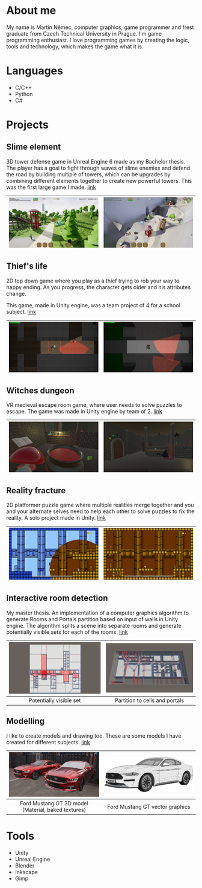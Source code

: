# About me
My name is Martin Němec, computer graphics, game programmer and frest graduate from Czech Technical University in Prague.
I'm game programming enthusiast. I love programming games by creating the logic, tools and technology, which makes the game what it is.

# Languages
- C/C++
- Python
- C#

# Projects

## Slime element
3D tower defense game in Unreal Engine 6 made as my Bachelor thesis. The player has a goal to fight through waves of slime enemies and defend the road by building multiple of towers, which can be upgrades by combining different elements together to create new powerful towers. This was the first large game I made. [link](https://marnex2k.itch.io/the-slime-element)

![](Images/SlimeElement1.png)  |  ![](Images/SlimeElement2.png)
:-------------------------:|:-------------------------:

## Thief's life
2D top down game where you play as a thief trying to rob your way to happy ending. As you progress, the character gets older and his attributes change.

This game, made in Unity engine, was a team project of 4 for a school subject. [link](https://visiongame.cz/hra/thiefs-life/)

![](Images/ThiefsLife1.png)  |  ![](Images/ThiefsLife2.png)
:-------------------------:|:-------------------------:

## Witches dungeon
VR medieval  escape room game, where user needs to solve puzzles to escape. The game was made in Unity engine by team of 2. [link](https://terylangosh.itch.io/witches-dungeon)

![](Images/WitchesDungeon1.png)  |  ![](Images/WitchesDungeon2.png)
:-------------------------:|:-------------------------:

## Reality fracture
2D platformer puzzle game where multiple realities merge together and you and your alternate selves need to help each other to solve puzzles to fix the reality. A solo project made in Unity. [link](https://marnex2k.itch.io/reality-fracture)

![](Images/RealityFracture1.png)  |  ![](Images/RealityFracture2.png)
:-------------------------:|:-------------------------:

## Interactive room detection
My master thesis. An implementation of a computer graphics algorithm to generate Rooms and Portals partition based on input of walls in Unity engine. The algorithm splits a scene into separate rooms and generate potentially visible sets for each of the rooms. [link](https://dspace.cvut.cz/handle/10467/114629)

![](Images/InteractiveRoomDetection1.png)  |  ![](Images/InteractiveRoomDetection2.png)
:-------------------------:|:-------------------------:
Potentially visible set    |  Partition to cells and portals

## Modelling
I like to create models and drawing too. These are some models I have created for different subjects. [link](https://github.com/MarNeXD/Modeling)

![](Images/Modelling1.png)  |  <img src="Images/Modelling2.jpg" width="600">
:-------------------------:|:-------------------------:
Ford Mustang GT 3D model (Material, baked textures) | Ford Mustang GT vector graphics

# Tools
- Unity
- Unreal Engine
- Blender
- Inkscape
- Gimp
